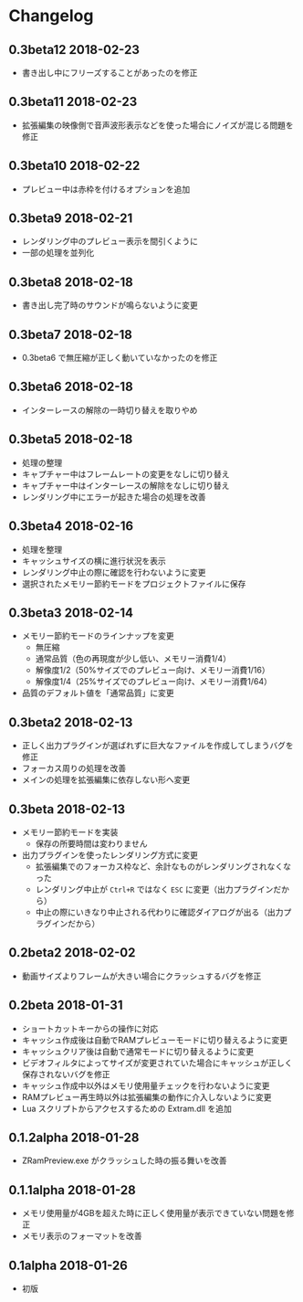 # Changelog

## 0.3beta12 2018-02-23

- 書き出し中にフリーズすることがあったのを修正

## 0.3beta11 2018-02-23

- 拡張編集の映像側で音声波形表示などを使った場合にノイズが混じる問題を修正

## 0.3beta10 2018-02-22

- プレビュー中は赤枠を付けるオプションを追加

## 0.3beta9 2018-02-21

- レンダリング中のプレビュー表示を間引くように
- 一部の処理を並列化

## 0.3beta8 2018-02-18

- 書き出し完了時のサウンドが鳴らないように変更

## 0.3beta7 2018-02-18

- 0.3beta6 で無圧縮が正しく動いていなかったのを修正

## 0.3beta6 2018-02-18

- インターレースの解除の一時切り替えを取りやめ

## 0.3beta5 2018-02-18

- 処理の整理
- キャプチャー中はフレームレートの変更をなしに切り替え
- キャプチャー中はインターレースの解除をなしに切り替え
- レンダリング中にエラーが起きた場合の処理を改善

## 0.3beta4 2018-02-16

- 処理を整理
- キャッシュサイズの横に進行状況を表示
- レンダリング中止の際に確認を行わないように変更
- 選択されたメモリー節約モードをプロジェクトファイルに保存

## 0.3beta3 2018-02-14

- メモリー節約モードのラインナップを変更
  - 無圧縮
  - 通常品質（色の再現度が少し低い、メモリー消費1/4）
  - 解像度1/2（50%サイズでのプレビュー向け、メモリー消費1/16）
  - 解像度1/4（25%サイズでのプレビュー向け、メモリー消費1/64）
- 品質のデフォルト値を「通常品質」に変更

## 0.3beta2 2018-02-13

- 正しく出力プラグインが選ばれずに巨大なファイルを作成してしまうバグを修正
- フォーカス周りの処理を改善
- メインの処理を拡張編集に依存しない形へ変更

## 0.3beta 2018-02-13

- メモリー節約モードを実装
  - 保存の所要時間は変わりません
- 出力プラグインを使ったレンダリング方式に変更
  - 拡張編集でのフォーカス枠など、余計なものがレンダリングされなくなった
  - レンダリング中止が `Ctrl+R` ではなく `ESC` に変更（出力プラグインだから）
  - 中止の際にいきなり中止される代わりに確認ダイアログが出る（出力プラグインだから）

## 0.2beta2 2018-02-02

- 動画サイズよりフレームが大きい場合にクラッシュするバグを修正

## 0.2beta 2018-01-31

- ショートカットキーからの操作に対応
- キャッシュ作成後は自動でRAMプレビューモードに切り替えるように変更
- キャッシュクリア後は自動で通常モードに切り替えるように変更
- ビデオフィルタによってサイズが変更されていた場合にキャッシュが正しく保存されないバグを修正
- キャッシュ作成中以外はメモリ使用量チェックを行わないように変更
- RAMプレビュー再生時以外は拡張編集の動作に介入しないように変更
- Lua スクリプトからアクセスするための Extram.dll を追加

## 0.1.2alpha 2018-01-28

- ZRamPreview.exe がクラッシュした時の振る舞いを改善

## 0.1.1alpha 2018-01-28

- メモリ使用量が4GBを超えた時に正しく使用量が表示できていない問題を修正
- メモリ表示のフォーマットを改善

## 0.1alpha 2018-01-26

- 初版
